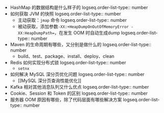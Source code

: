 - HashMap 的数据结构是什么样子的
  logseq.order-list-type:: number
- 如何获取 JVM 的快照
  logseq.order-list-type:: number
	- 主动获取：`jmap` 命令
	  logseq.order-list-type:: number
	- 被动获取，添加参数`-XX:+HeapDumpOnOutOfMemoryError -XX:HeapDumpPath=`，在发生 OOM 时自动生成dump
	  logseq.order-list-type:: number
- Maven 的生命周期有哪些，又分别是做什么的
  logseq.order-list-type:: number
	- build、test、package、install、deploy、clean
- Redis 如何实现分布式锁
  logseq.order-list-type:: number
	- `setnx`
- 如何解决 MySQL 深分页优化问题
  logseq.order-list-type:: number
	- [[MySQL 深分页查询性能优化]]
- Kafka 相对其他消息队列又什么优点
  logseq.order-list-type:: number
- Cookie、Session 和 Token 的区别
  logseq.order-list-type:: number
- 服务器 OOM 原因有哪些，除了代码层面有哪些解决方案
  logseq.order-list-type:: number